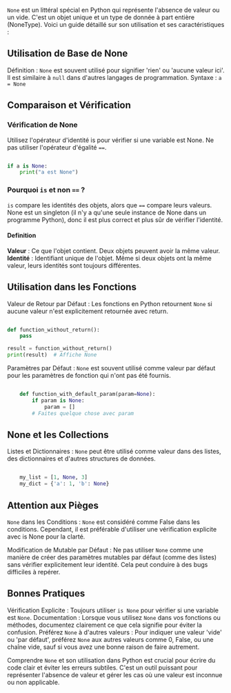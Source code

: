 `None` est un littéral spécial en Python qui représente l'absence de valeur ou un vide. C'est un objet unique et un type de donnée à part entière (NoneType). Voici un guide détaillé sur son utilisation et ses caractéristiques :

## Utilisation de Base de None

Définition : `None` est souvent utilisé pour signifier 'rien' ou 'aucune valeur ici'. Il est similaire à `null` dans d'autres langages de programmation.
Syntaxe :
    ```a = None```

## Comparaison et Vérification

### Vérification de None 

Utilisez l'opérateur d'identité is pour vérifier si une variable est None. Ne pas utiliser l'opérateur d'égalité ```==```.
```python

if a is None:
    print("a est None")
```

### Pourquoi ```is``` et non ```==``` ? 

```is``` compare les identités des objets, alors que ```==``` compare leurs valeurs. None est un singleton (il n'y a qu'une seule instance de None dans un programme Python), donc il est plus correct et plus sûr de vérifier l'identité.

#### Definition

**Valeur** : Ce que l'objet contient. Deux objets peuvent avoir la même valeur.
**Identité** : Identifiant unique de l'objet. Même si deux objets ont la même valeur, leurs identités sont toujours différentes.

## Utilisation dans les Fonctions

Valeur de Retour par Défaut : Les fonctions en Python retournent `None` si aucune valeur n'est explicitement retournée avec return.
```python

def function_without_return():
    pass

result = function_without_return()
print(result)  # Affiche None
```

Paramètres par Défaut : `None` est souvent utilisé comme valeur par défaut pour les paramètres de fonction qui n'ont pas été fournis.
```python

    def function_with_default_param(param=None):
        if param is None:
            param = []
        # Faites quelque chose avec param
```

## None et les Collections

Listes et Dictionnaires : `None` peut être utilisé comme valeur dans des listes, des dictionnaires et d'autres structures de données.
```python

    my_list = [1, None, 3]
    my_dict = {'a': 1, 'b': None}
```
## Attention aux Pièges

`None` dans les Conditions : `None` est considéré comme False dans les conditions. Cependant, il est préférable d'utiliser une vérification explicite avec is None pour la clarté.

Modification de Mutable par Défaut : Ne pas utiliser `None` comme une manière de créer des paramètres mutables par défaut (comme des listes) sans vérifier explicitement leur identité. Cela peut conduire à des bugs difficiles à repérer.

## Bonnes Pratiques

Vérification Explicite : Toujours utiliser `is None` pour vérifier si une variable est `None`.
Documentation : Lorsque vous utilisez `None` dans vos fonctions ou méthodes, documentez clairement ce que cela signifie pour éviter la confusion.
Préférez `None` à d'autres valeurs : Pour indiquer une valeur 'vide' ou 'par défaut', préférez `None` aux autres valeurs comme 0, False, ou une chaîne vide, sauf si vous avez une bonne raison de faire autrement.


Comprendre `None` et son utilisation dans Python est crucial pour écrire du code clair et éviter les erreurs subtiles. C'est un outil puissant pour représenter l'absence de valeur et gérer les cas où une valeur est inconnue ou non applicable.